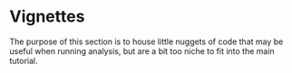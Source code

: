 # Vignettes

The purpose of this section is to house little nuggets of code that may be useful when running analysis, but are a bit too niche to fit into the main tutorial.